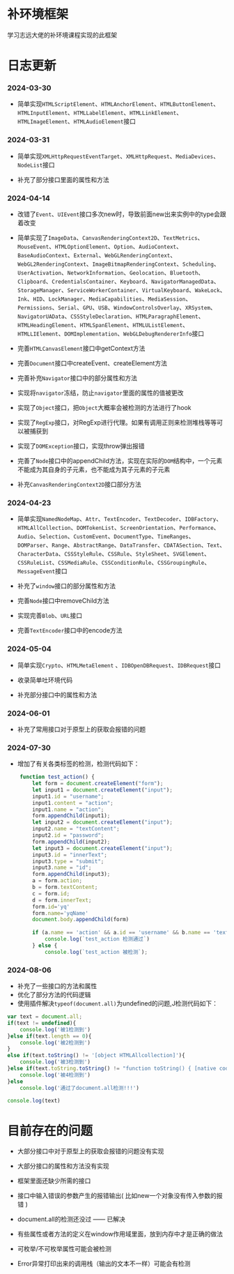 # 补环境框架

学习志远大佬的补环境课程实现的此框架

# 日志更新

### 2024-03-30

- 简单实现`HTMLScriptElement`、`HTMLAnchorElement`、`HTMLButtonElement`、`HTMLInputElement`、`HTMLLabelElement`、`HTMLLinkElement`、`HTMLImageElement`、`HTMLAudioElement`接口

### 2024-03-31

- 简单实现`XMLHttpRequestEventTarget`、`XMLHttpRequest`、`MediaDevices`、`NodeList`接口

- 补充了部分接口里面的属性和方法

### 2024-04-14

- 改错了`Event`、`UIEvent`接口多次new时，导致前面new出来实例中的type会跟着改变

- 简单实现了`ImageData`、`CanvasRenderingContext2D`、`TextMetrics`、`MouseEvent`、`HTMLOptionElement`、`Option`、`AudioContext`、`BaseAudioContext`、`External`、`WebGLRenderingContext`、`WebGL2RenderingContext`、`ImageBitmapRenderingContext`、`Scheduling`、`UserActivation`、`NetworkInformation`、`Geolocation`、`Bluetooth`、`Clipboard`、`CredentialsContainer`、`Keyboard`、`NavigatorManagedData`、`StorageManager`、`ServiceWorkerContainer`、`VirtualKeyboard`、`WakeLock`、`Ink`、`HID`、`LockManager`、`MediaCapabilities`、`MediaSession`、`Permissions`、`Serial`、`GPU`、`USB`、`WindowControlsOverlay`、`XRSystem`、`NavigatorUAData`、`CSSStyleDeclaration`、`HTMLParagraphElement`、`HTMLHeadingElement`、`HTMLSpanElement`、`HTMLUListElement`、`HTMLLIElement`、`DOMImplementation`、`WebGLDebugRendererInfo`接口

- 完善`HTMLCanvasElement`接口中getContext方法

- 完善`Document`接口中createEvent、createElement方法

- 完善补充`Navigator`接口中的部分属性和方法

- 实现将`navigator`冻结，防止`navigator`里面的属性的值被更改

- 实现了`Object`接口，把`Object`大概率会被检测的方法进行了hook

- 实现了`RegExp`接口，对RegExp进行代理。如果有调用正则来检测堆栈等等可以被捕获到

- 实现了`DOMException`接口，实现throw弹出报错

- 完善了`Node`接口中的appendChild方法，实现在实际的`DOM`结构中，一个元素不能成为其自身的子元素，也不能成为其子元素的子元素

- 补充`CanvasRenderingContext2D`接口部分方法

### 2024-04-23

- 简单实现`NamedNodeMap`、`Attr`、`TextEncoder`、`TextDecoder`、`IDBFactory`、`HTMLAllCollection`、`DOMTokenList`、`ScreenOrientation`、`Performance`、`Audio`、`Selection`、`CustomEvent`、`DocumentType`、`TimeRanges`、`DOMParser`、`Range`、`AbstractRange`、`DataTransfer`、`CDATASection`、`Text`、`CharacterData`、`CSSStyleRule`、`CSSRule`、`StyleSheet`、`SVGElement`、`CSSRuleList`、`CSSMediaRule`、`CSSConditionRule`、`CSSGroupingRule`、`MessageEvent`接口

- 补充了`window`接口的部分属性和方法

- 完善`Node`接口中removeChild方法

- 实现完善`Blob`、`URL`接口

- 完善`TextEncoder`接口中的encode方法

### 2024-05-04

- 简单实现`Crypto`、`HTMLMetaElement` 、`IDBOpenDBRequest`、`IDBRequest`接口

- 收录简单吐环境代码

- 补充部分接口中的属性和方法

### 2024-06-01

- 补充了常用接口对于原型上的获取会报错的问题

### 2024-07-30

- 增加了有关各类标签的检测，检测代码如下：

```javascript
    function test_action() {
        let form = document.createElement("form");
        let input1 = document.createElement("input");
        input1.id = "username";
        input1.content = "action";
        input1.name = "action";
        form.appendChild(input1);
        let input2 = document.createElement("input");
        input2.name = "textContent";
        input2.id = "password";
        form.appendChild(input2);
        let input3 = document.createElement("input");
        input3.id = "innerText";
        input3.type = "submit";
        input3.name = "id";
        form.appendChild(input3);
        a = form.action;
        b = form.textContent;
        c = form.id;
        d = form.innerText;
        form.id='yq'
        form.name='yqName'
        document.body.appendChild(form)
        
        if (a.name == 'action' && a.id == 'username' && b.name == 'textContent' && b.id == 'password' && c.id == "innerText" && c.name == 'id' && d.id == 'innerText' && d.name == 'id' &&globalThis.yq==form &&globalThis.yqName==form) {
            console.log(`test_action 检测通过`)
        } else {
            console.log(`test_action 被检测`);
```

### 2024-08-06

- 补充了一些接口的方法和属性
- 优化了部分方法的代码逻辑
- 使用插件解决`typeof(document.all)`为undefined的问题,J检测代码如下：

``` js
var text = document.all;
if(text != undefined){
    console.log('被1检测到')
}else if(text.length == 0){
    console.log('被2检测到')
}
else if(text.toString() != '[object HTMLAllcollection]'){
    console.log('被3检测到')
}else if(text.toString.toString() != "function toString() { [native code] }"){
    console.log('被4检测到')
}else
    console.log('通过了document.all检测!!!')

console.log(text)
```



# 目前存在的问题

- 大部分接口中对于原型上的获取会报错的问题没有实现

- 大部分接口的属性和方法没有实现

- 框架里面还缺少所需的接口

- 接口中输入错误的参数产生的报错输出( 比如new一个对象没有传入参数的报错 )

- document.all的检测还没过  —— 已解决

- 有些属性或者方法的定义在window作用域里面，放到内存中才是正确的做法

- 可枚举/不可枚举属性可能会被检测

- Error异常打印出来的调用栈（输出的文本不一样）可能会有检测